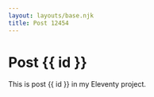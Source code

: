 ```yaml
---
layout: layouts/base.njk
title: Post 12454
---
```


# Post {{ id }}

This is post {{ id }} in my Eleventy project.
